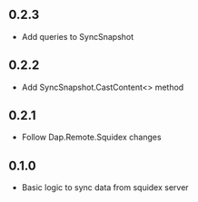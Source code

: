## 0.2.3
* Add queries to SyncSnapshot

## 0.2.2
* Add SyncSnapshot.CastContent<> method

## 0.2.1
* Follow Dap.Remote.Squidex changes

## 0.1.0
* Basic logic to sync data from squidex server
